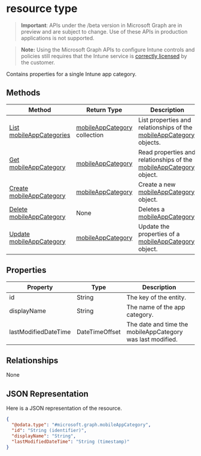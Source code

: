 ﻿#  resource type

> **Important**: APIs under the /beta version in Microsoft Graph are in preview and are subject to change. Use of these APIs in production applications is not supported.

> **Note:** Using the Microsoft Graph APIs to configure Intune controls and policies still requires that the Intune service is [correctly licensed](https://go.microsoft.com/fwlink/?linkid=839381) by the customer.

Contains properties for a single Intune app category.
## Methods
|Method|Return Type|Description|
|---|---|---|
|[List mobileAppCategories](../api/intune_apps_mobileappcategory_list.md)|[mobileAppCategory](../resources/intune_apps_mobileappcategory.md) collection|List properties and relationships of the [mobileAppCategory](../resources/intune_apps_mobileappcategory.md) objects.|
|[Get mobileAppCategory](../api/intune_apps_mobileappcategory_get.md)|[mobileAppCategory](../resources/intune_apps_mobileappcategory.md)|Read properties and relationships of the [mobileAppCategory](../resources/intune_apps_mobileappcategory.md) object.|
|[Create mobileAppCategory](../api/intune_apps_mobileappcategory_create.md)|[mobileAppCategory](../resources/intune_apps_mobileappcategory.md)|Create a new [mobileAppCategory](../resources/intune_apps_mobileappcategory.md) object.|
|[Delete mobileAppCategory](../api/intune_apps_mobileappcategory_delete.md)|None|Deletes a [mobileAppCategory](../resources/intune_apps_mobileappcategory.md).|
|[Update mobileAppCategory](../api/intune_apps_mobileappcategory_update.md)|[mobileAppCategory](../resources/intune_apps_mobileappcategory.md)|Update the properties of a [mobileAppCategory](../resources/intune_apps_mobileappcategory.md) object.|

## Properties
|Property|Type|Description|
|---|---|---|
|id|String|The key of the entity.|
|displayName|String|The name of the app category.|
|lastModifiedDateTime|DateTimeOffset|The date and time the mobileAppCategory was last modified.|

## Relationships
None
## JSON Representation
Here is a JSON representation of the resource.
<!-- {
  "blockType": "resource",
  "keyProperty": "id",
  "@odata.type": "microsoft.graph.mobileAppCategory"
}
-->
```json
{
  "@odata.type": "#microsoft.graph.mobileAppCategory",
  "id": "String (identifier)",
  "displayName": "String",
  "lastModifiedDateTime": "String (timestamp)"
}
```



